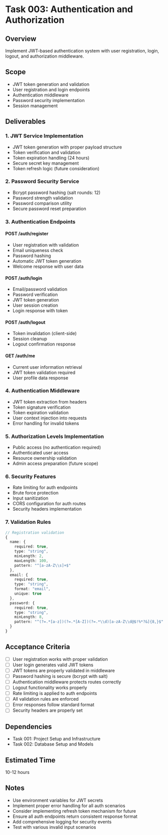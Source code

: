 # Task 003: Authentication and Authorization

## Overview
Implement JWT-based authentication system with user registration, login, logout, and authorization middleware.

## Scope
- JWT token generation and validation
- User registration and login endpoints
- Authentication middleware
- Password security implementation
- Session management

## Deliverables

### 1. JWT Service Implementation
- JWT token generation with proper payload structure
- Token verification and validation
- Token expiration handling (24 hours)
- Secure secret key management
- Token refresh logic (future consideration)

### 2. Password Security Service
- Bcrypt password hashing (salt rounds: 12)
- Password strength validation
- Password comparison utility
- Secure password reset preparation

### 3. Authentication Endpoints

#### POST /auth/register
- User registration with validation
- Email uniqueness check
- Password hashing
- Automatic JWT token generation
- Welcome response with user data

#### POST /auth/login
- Email/password validation
- Password verification
- JWT token generation
- User session creation
- Login response with token

#### POST /auth/logout
- Token invalidation (client-side)
- Session cleanup
- Logout confirmation response

#### GET /auth/me
- Current user information retrieval
- JWT token validation required
- User profile data response

### 4. Authentication Middleware
- JWT token extraction from headers
- Token signature verification
- Token expiration validation
- User context injection into requests
- Error handling for invalid tokens

### 5. Authorization Levels Implementation
- Public access (no authentication required)
- Authenticated user access
- Resource ownership validation
- Admin access preparation (future scope)

### 6. Security Features
- Rate limiting for auth endpoints
- Brute force protection
- Input sanitization
- CORS configuration for auth routes
- Security headers implementation

### 7. Validation Rules
```typescript
// Registration validation
{
  name: {
    required: true,
    type: "string",
    minLength: 2,
    maxLength: 100,
    pattern: "^[a-zA-Z\\s]+$"
  },
  email: {
    required: true,
    type: "string",
    format: "email",
    unique: true
  },
  password: {
    required: true,
    type: "string",
    minLength: 8,
    pattern: "^(?=.*[a-z])(?=.*[A-Z])(?=.*\\d)[a-zA-Z\\d@$!%*?&]{8,}$"
  }
}
```

## Acceptance Criteria
- [ ] User registration works with proper validation
- [ ] User login generates valid JWT tokens
- [ ] JWT tokens are properly validated in middleware
- [ ] Password hashing is secure (bcrypt with salt)
- [ ] Authentication middleware protects routes correctly
- [ ] Logout functionality works properly
- [ ] Rate limiting is applied to auth endpoints
- [ ] All validation rules are enforced
- [ ] Error responses follow standard format
- [ ] Security headers are properly set

## Dependencies
- Task 001: Project Setup and Infrastructure
- Task 002: Database Setup and Models

## Estimated Time
10-12 hours

## Notes
- Use environment variables for JWT secrets
- Implement proper error handling for all auth scenarios
- Consider implementing refresh token mechanism for future
- Ensure all auth endpoints return consistent response format
- Add comprehensive logging for security events
- Test with various invalid input scenarios
